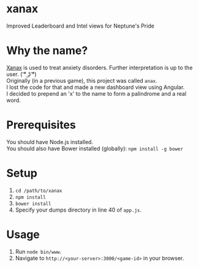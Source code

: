 # xanax
Improved Leaderboard and Intel views for Neptune's Pride

# Why the name?
[Xanax](https://en.wikipedia.org/wiki/Alprazolam) is used to treat anxiety disorders. Further interpretation is up to the user. ( ͝° ͜ʖ ͝°)   
Originally (in a previous game), this project was called `anax`.  
I lost the code for that and made a new dashboard view using Angular.  
I decided to prepend an 'x' to the name to form a palindrome and a real word.

# Prerequisites
You should have Node.js installed.  
You should also have Bower installed (globally): `npm install -g bower`

# Setup
1. `cd /path/to/xanax`
2. `npm install`
3. `bower install`
4. Specify your dumps directory in line 40 of `app.js`.

# Usage
1. Run `node bin/www`.
2. Navigate to `http://<your-server>:3000/<game-id>` in your browser.
